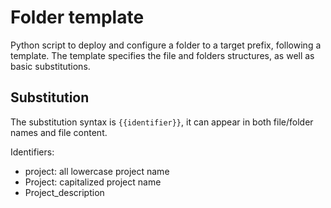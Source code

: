 # Folder template

Python script to deploy and configure a folder to a target prefix, following a template.
The template specifies the file and folders structures, as well as basic substitutions.

## Substitution

The substitution syntax is `{{identifier}}`,
it can appear in both file/folder names and file content.

Identifiers:

* project: all lowercase project name
* Project: capitalized project name
* Project_description
